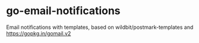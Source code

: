 # go-email-notifications
Email notifications with templates, based on wildbit/postmark-templates and https://gopkg.in/gomail.v2
